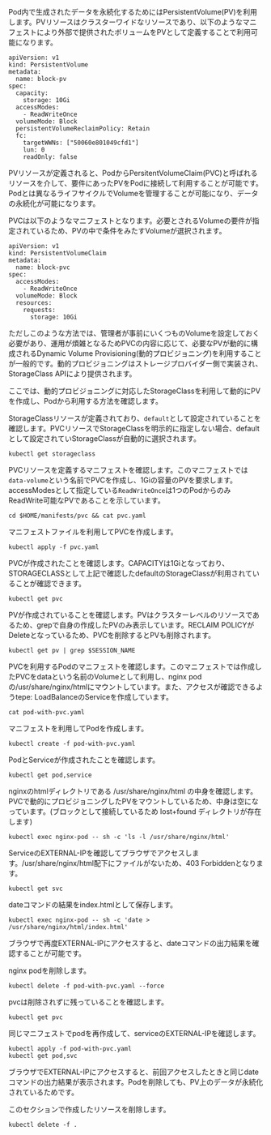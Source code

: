 Pod内で生成されたデータを永続化するためにはPersistentVolume(PV)を利用します。PVリソースはクラスターワイドなリソースであり、以下のようなマニフェストにより外部で提供されたボリュームをPVとして定義することで利用可能になります。

```
apiVersion: v1
kind: PersistentVolume
metadata:
  name: block-pv
spec:
  capacity:
    storage: 10Gi
  accessModes:
    - ReadWriteOnce
  volumeMode: Block
  persistentVolumeReclaimPolicy: Retain
  fc:
    targetWWNs: ["50060e801049cfd1"]
    lun: 0
    readOnly: false
```

PVリソースが定義されると、PodからPersitentVolumeClaim(PVC)と呼ばれるリソースを介して、要件にあったPVをPodに接続して利用することが可能です。Podとは異なるライフサイクルでVolumeを管理することが可能になり、データの永続化が可能になります。

PVCは以下のようなマニフェストとなります。必要とされるVolumeの要件が指定されているため、PVの中で条件をみたすVolumeが選択されます。

```
apiVersion: v1
kind: PersistentVolumeClaim
metadata:
  name: block-pvc
spec:
  accessModes:
    - ReadWriteOnce
  volumeMode: Block
  resources:
    requests:
      storage: 10Gi
```

ただしこのような方法では、管理者が事前にいくつものVolumeを設定しておく必要があり、運用が煩雑となるためPVCの内容に応じて、必要なPVが動的に構成されるDynamic Volume Provisioning(動的プロビジョニング)を利用することが一般的です。動的プロビジョニングはストレージプロバイダー側で実装され、StorageClass APIにより提供されます。

ここでは、動的プロビジョニングに対応したStorageClassを利用して動的にPVを作成し、Podから利用する方法を確認します。

StorageClassリソースが定義されており、```default```として設定されていることを確認します。PVCリソースでStorageClassを明示的に指定しない場合、defaultとして設定されていStorageClassが自動的に選択されます。

```execute
kubectl get storageclass
```

PVCリソースを定義するマニフェストを確認します。このマニフェストでは```data-volume```という名前でPVCを作成し、1Giの容量のPVを要求します。accessModesとして指定している```ReadWriteOnce```は1つのPodからのみReadWrite可能なPVであることを示しています。

```execute
cd $HOME/manifests/pvc && cat pvc.yaml
```

マニフェストファイルを利用してPVCを作成します。

```execute
kubectl apply -f pvc.yaml
```

PVCが作成されたことを確認します。CAPACITYは1Giとなっており、STORAGECLASSとして上記で確認したdefaultのStorageClassが利用されていることが確認できます。

```execute
kubectl get pvc
```

PVが作成されていることを確認します。PVはクラスターレベルのリソースであるため、grepで自身の作成したPVのみ表示しています。RECLAIM POLICYがDeleteとなっているため、PVCを削除するとPVも削除されます。

```execute
kubectl get pv | grep $SESSION_NAME
```

PVCを利用するPodのマニフェストを確認します。このマニフェストでは作成したPVCをdataという名前のVolumeとして利用し、nginx podの/usr/share/nginx/htmlにマウントしています。また、アクセスが確認できるようtepe: LoadBalanceのServiceを作成しています。

```execute
cat pod-with-pvc.yaml
```

マニフェストを利用してPodを作成します。

```execute
kubectl create -f pod-with-pvc.yaml
```

PodとServiceが作成されたことを確認します。


```execute
kubectl get pod,service
````

nginxのhtmlディレクトリである /usr/share/nginx/html の中身を確認します。PVCで動的にプロビジョニングしたPVをマウントしているため、中身は空になっています。(ブロックとして接続しているため lost+found ディレクトリが存在します)

```execute
kubectl exec nginx-pod -- sh -c 'ls -l /usr/share/nginx/html'
```

ServiceのEXTERNAL-IPを確認してブラウザでアクセスします。/usr/share/nginx/html配下にファイルがないため、403 Forbiddenとなります。

```execute
kubectl get svc
```

dateコマンドの結果をindex.htmlとして保存します。

```execute
kubectl exec nginx-pod -- sh -c 'date > /usr/share/nginx/html/index.html'
```

ブラウザで再度EXTERNAL-IPにアクセスすると、dateコマンドの出力結果を確認することが可能です。

nginx podを削除します。

```execute
kubectl delete -f pod-with-pvc.yaml --force
```

pvcは削除されずに残っていることを確認します。

```execute
kubectl get pvc
```

同じマニフェストでpodを再作成して、serviceのEXTERNAL-IPを確認します。

```execute
kubectl apply -f pod-with-pvc.yaml
kubectl get pod,svc
```

ブラウザでEXTERNAL-IPにアクセスすると、前回アクセスしたときと同じdateコマンドの出力結果が表示されます。Podを削除しても、PV上のデータが永続化されているためです。


このセクションで作成したリソースを削除します。

```execute
kubectl delete -f .
```
